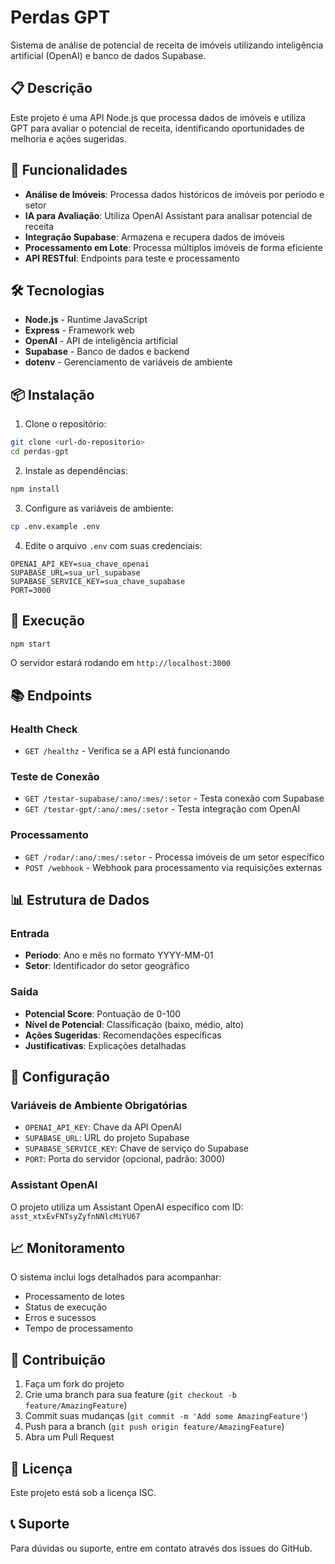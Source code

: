 # Perdas GPT

Sistema de análise de potencial de receita de imóveis utilizando inteligência artificial (OpenAI) e banco de dados Supabase.

## 📋 Descrição

Este projeto é uma API Node.js que processa dados de imóveis e utiliza GPT para avaliar o potencial de receita, identificando oportunidades de melhoria e ações sugeridas.

## 🚀 Funcionalidades

- **Análise de Imóveis**: Processa dados históricos de imóveis por período e setor
- **IA para Avaliação**: Utiliza OpenAI Assistant para analisar potencial de receita
- **Integração Supabase**: Armazena e recupera dados de imóveis
- **Processamento em Lote**: Processa múltiplos imóveis de forma eficiente
- **API RESTful**: Endpoints para teste e processamento

## 🛠️ Tecnologias

- **Node.js** - Runtime JavaScript
- **Express** - Framework web
- **OpenAI** - API de inteligência artificial
- **Supabase** - Banco de dados e backend
- **dotenv** - Gerenciamento de variáveis de ambiente

## 📦 Instalação

1. Clone o repositório:
```bash
git clone <url-do-repositorio>
cd perdas-gpt
```

2. Instale as dependências:
```bash
npm install
```

3. Configure as variáveis de ambiente:
```bash
cp .env.example .env
```

4. Edite o arquivo `.env` com suas credenciais:
```env
OPENAI_API_KEY=sua_chave_openai
SUPABASE_URL=sua_url_supabase
SUPABASE_SERVICE_KEY=sua_chave_supabase
PORT=3000
```

## 🚀 Execução

```bash
npm start
```

O servidor estará rodando em `http://localhost:3000`

## 📚 Endpoints

### Health Check
- `GET /healthz` - Verifica se a API está funcionando

### Teste de Conexão
- `GET /testar-supabase/:ano/:mes/:setor` - Testa conexão com Supabase
- `GET /testar-gpt/:ano/:mes/:setor` - Testa integração com OpenAI

### Processamento
- `GET /rodar/:ano/:mes/:setor` - Processa imóveis de um setor específico
- `POST /webhook` - Webhook para processamento via requisições externas

## 📊 Estrutura de Dados

### Entrada
- **Período**: Ano e mês no formato YYYY-MM-01
- **Setor**: Identificador do setor geográfico

### Saída
- **Potencial Score**: Pontuação de 0-100
- **Nível de Potencial**: Classificação (baixo, médio, alto)
- **Ações Sugeridas**: Recomendações específicas
- **Justificativas**: Explicações detalhadas

## 🔧 Configuração

### Variáveis de Ambiente Obrigatórias

- `OPENAI_API_KEY`: Chave da API OpenAI
- `SUPABASE_URL`: URL do projeto Supabase
- `SUPABASE_SERVICE_KEY`: Chave de serviço do Supabase
- `PORT`: Porta do servidor (opcional, padrão: 3000)

### Assistant OpenAI

O projeto utiliza um Assistant OpenAI específico com ID: `asst_xtxEvFNTsyZyfnNNlcMiYU67`

## 📈 Monitoramento

O sistema inclui logs detalhados para acompanhar:
- Processamento de lotes
- Status de execução
- Erros e sucessos
- Tempo de processamento

## 🤝 Contribuição

1. Faça um fork do projeto
2. Crie uma branch para sua feature (`git checkout -b feature/AmazingFeature`)
3. Commit suas mudanças (`git commit -m 'Add some AmazingFeature'`)
4. Push para a branch (`git push origin feature/AmazingFeature`)
5. Abra um Pull Request

## 📄 Licença

Este projeto está sob a licença ISC.

## 📞 Suporte

Para dúvidas ou suporte, entre em contato através dos issues do GitHub.

